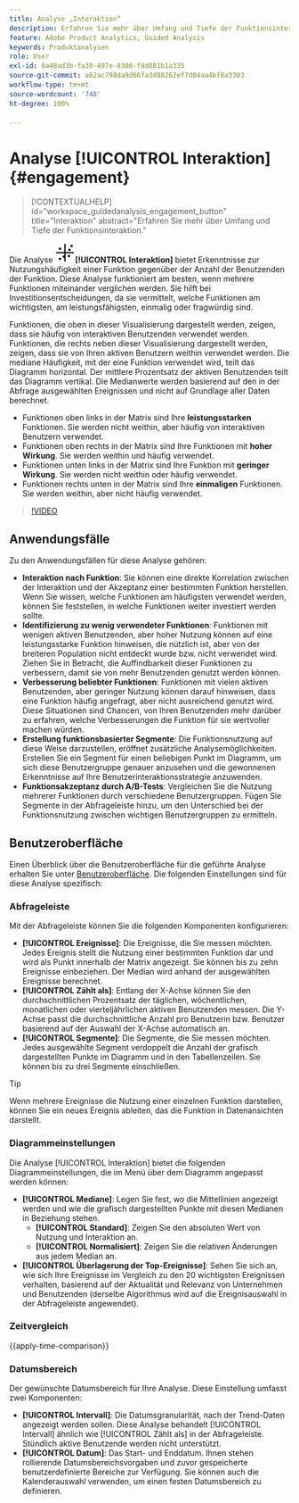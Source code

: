 ```yaml
---
title: Analyse „Interaktion“
description: Erfahren Sie mehr über Umfang und Tiefe der Funktionsinteraktion.
feature: Adobe Product Analytics, Guided Analysis
keywords: Produktanalysen
role: User
exl-id: 8a48ad3b-fa30-497e-8306-f8d881b1a335
source-git-commit: a62ac798da9d66fa3d88262ef7d04aa4bf6a3303
workflow-type: tm+mt
source-wordcount: '748'
ht-degree: 100%

---
```


# Analyse [!UICONTROL Interaktion] {#engagement}

<!-- markdownlint-disable MD034 -->

>[!CONTEXTUALHELP]
>id="workspace_guidedanalysis_engagement_button"
>title="Interaktion"
>abstract="Erfahren Sie mehr über Umfang und Tiefe der Funktionsinteraktion."

<!-- markdownlint-enable MD034 -->


Die Analyse ![EngagementGraph](/help/assets/icons/EngagementGraph.svg)**[!UICONTROL Interaktion]** bietet Erkenntnisse zur Nutzungshäufigkeit einer Funktion gegenüber der Anzahl der Benutzenden der Funktion. Diese Analyse funktioniert am besten, wenn mehrere Funktionen miteinander verglichen werden. Sie hilft bei Investitionsentscheidungen, da sie vermittelt, welche Funktionen am wichtigsten, am leistungsfähigsten, einmalig oder fragwürdig sind.

Funktionen, die oben in dieser Visualisierung dargestellt werden, zeigen, dass sie häufig von interaktiven Benutzenden verwendet werden. Funktionen, die rechts neben dieser Visualisierung dargestellt werden, zeigen, dass sie von Ihren aktiven Benutzern weithin verwendet werden. Die mediane Häufigkeit, mit der eine Funktion verwendet wird, teilt das Diagramm horizontal. Der mittlere Prozentsatz der aktiven Benutzenden teilt das Diagramm vertikal. Die Medianwerte werden basierend auf den in der Abfrage ausgewählten Ereignissen und nicht auf Grundlage aller Daten berechnet.

* Funktionen oben links in der Matrix sind Ihre **leistungsstarken** Funktionen. Sie werden nicht weithin, aber häufig von interaktiven Benutzern verwendet.
* Funktionen oben rechts in der Matrix sind Ihre Funktionen mit **hoher Wirkung**. Sie werden weithin und häufig verwendet.
* Funktionen unten links in der Matrix sind Ihre Funktion mit **geringer Wirkung**. Sie werden nicht weithin oder häufig verwendet.
* Funktionen rechts unten in der Matrix sind Ihre **einmaligen** Funktionen. Sie werden weithin, aber nicht häufig verwendet.

>[!VIDEO](https://video.tv.adobe.com/v/3447476?captions=ger)


## Anwendungsfälle

Zu den Anwendungsfällen für diese Analyse gehören:

* **Interaktion nach Funktion**: Sie können eine direkte Korrelation zwischen der Interaktion und der Akzeptanz einer bestimmten Funktion herstellen. Wenn Sie wissen, welche Funktionen am häufigsten verwendet werden, können Sie feststellen, in welche Funktionen weiter investiert werden sollte.
* **Identifizierung zu wenig verwendeter Funktionen**: Funktionen mit wenigen aktiven Benutzenden, aber hoher Nutzung können auf eine leistungsstarke Funktion hinweisen, die nützlich ist, aber von der breiteren Population nicht entdeckt wurde bzw. nicht verwendet wird. Ziehen Sie in Betracht, die Auffindbarkeit dieser Funktionen zu verbessern, damit sie von mehr Benutzenden genutzt werden können.
* **Verbesserung beliebter Funktionen**: Funktionen mit vielen aktiven Benutzenden, aber geringer Nutzung können darauf hinweisen, dass eine Funktion häufig angefragt, aber nicht ausreichend genutzt wird. Diese Situationen sind Chancen, von Ihren Benutzenden mehr darüber zu erfahren, welche Verbesserungen die Funktion für sie wertvoller machen würden.
* **Erstellung funktionsbasierter Segmente**: Die Funktionsnutzung auf diese Weise darzustellen, eröffnet zusätzliche Analysemöglichkeiten. Erstellen Sie ein Segment für einen beliebigen Punkt im Diagramm, um sich diese Benutzergruppe genauer anzusehen und die gewonnenen Erkenntnisse auf Ihre Benutzerinteraktionsstrategie anzuwenden.
* **Funktionsakzeptanz durch A/B-Tests**: Vergleichen Sie die Nutzung mehrerer Funktionen durch verschiedene Benutzergruppen. Fügen Sie Segmente in der Abfrageleiste hinzu, um den Unterschied bei der Funktionsnutzung zwischen wichtigen Benutzergruppen zu ermitteln.

## Benutzeroberfläche

Einen Überblick über die Benutzeroberfläche für die geführte Analyse erhalten Sie unter [Benutzeroberfläche](../overview.md#interface). Die folgenden Einstellungen sind für diese Analyse spezifisch:

### Abfrageleiste

Mit der Abfrageleiste können Sie die folgenden Komponenten konfigurieren:

* **[!UICONTROL Ereignisse]**: Die Ereignisse, die Sie messen möchten. Jedes Ereignis stellt die Nutzung einer bestimmten Funktion dar und wird als Punkt innerhalb der Matrix angezeigt. Sie können bis zu zehn Ereignisse einbeziehen. Der Median wird anhand der ausgewählten Ereignisse berechnet.
* **[!UICONTROL Zählt als]**: Entlang der X-Achse können Sie den durchschnittlichen Prozentsatz der täglichen, wöchentlichen, monatlichen oder vierteljährlichen aktiven Benutzenden messen. Die Y-Achse passt die durchschnittliche Anzahl pro Benutzerin bzw. Benutzer basierend auf der Auswahl der X-Achse automatisch an.
* **[!UICONTROL Segmente]**: Die Segmente, die Sie messen möchten. Jedes ausgewählte Segment verdoppelt die Anzahl der grafisch dargestellten Punkte im Diagramm und in den Tabellenzeilen. Sie können bis zu drei Segmente einschließen.

>[!TIP]
>
>Wenn mehrere Ereignisse die Nutzung einer einzelnen Funktion darstellen, können Sie ein neues Ereignis ableiten, das die Funktion in Datenansichten darstellt.

### Diagrammeinstellungen

Die Analyse [!UICONTROL Interaktion] bietet die folgenden Diagrammeinstellungen, die im Menü über dem Diagramm angepasst werden können:

* **[!UICONTROL Mediane]**: Legen Sie fest, wo die Mittellinien angezeigt werden und wie die grafisch dargestellten Punkte mit diesen Medianen in Beziehung stehen.
   * **[!UICONTROL Standard]**: Zeigen Sie den absoluten Wert von Nutzung und Interaktion an.
   * **[!UICONTROL Normalisiert]**: Zeigen Sie die relativen Änderungen aus jedem Median an.
* **[!UICONTROL Überlagerung der Top-Ereignisse]**: Sehen Sie sich an, wie sich Ihre Ereignisse im Vergleich zu den 20 wichtigsten Ereignissen verhalten, basierend auf der Aktualität und Relevanz von Unternehmen und Benutzenden (derselbe Algorithmus wird auf die Ereignisauswahl in der Abfrageleiste angewendet).

### Zeitvergleich

{{apply-time-comparison}}

### Datumsbereich

Der gewünschte Datumsbereich für Ihre Analyse. Diese Einstellung umfasst zwei Komponenten:

* **[!UICONTROL Intervall]**: Die Datumsgranularität, nach der Trend-Daten angezeigt werden sollen. Diese Analyse behandelt [!UICONTROL Intervall] ähnlich wie [!UICONTROL Zählt als] in der Abfrageleiste. Stündlich aktive Benutzende werden nicht unterstützt.
* **[!UICONTROL Datum]**: Das Start- und Enddatum. Ihnen stehen rollierende Datumsbereichsvorgaben und zuvor gespeicherte benutzerdefinierte Bereiche zur Verfügung. Sie können auch die Kalenderauswahl verwenden, um einen festen Datumsbereich zu definieren.

<!--
## Example

See below for an example of the analysis.

![Enagement compare](../assets/engagement-compare.png)
-->
